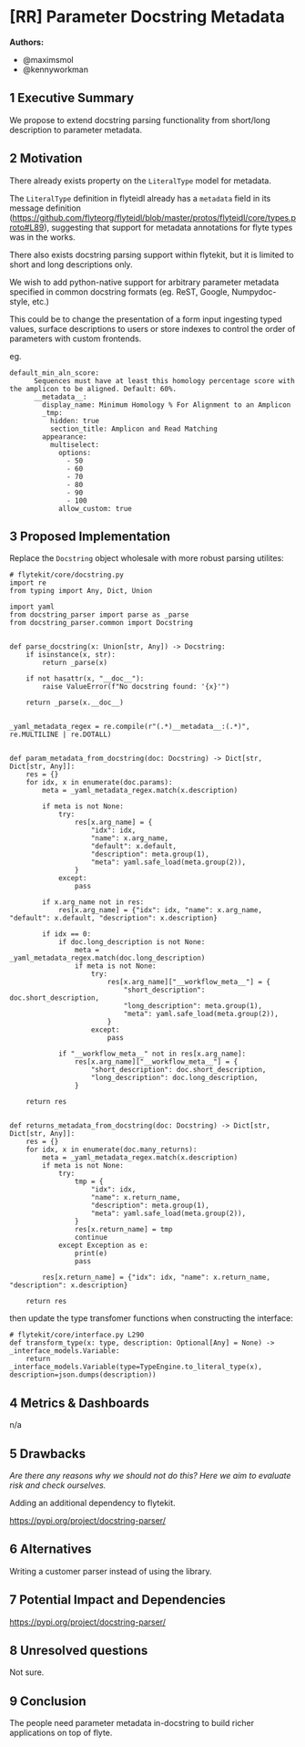 # [RR] Parameter Docstring Metadata

**Authors:**

- @maximsmol
- @kennyworkman

## 1 Executive Summary

We propose to extend docstring parsing functionality from short/long description to parameter metadata.

## 2 Motivation

There already exists property on the `LiteralType` model for metadata.

The `LiteralType` definition in flyteidl already has a `metadata` field in its
message definition
(https://github.com/flyteorg/flyteidl/blob/master/protos/flyteidl/core/types.proto#L89),
suggesting that support for metadata annotations for flyte types was in the
works.

There also exists docstring parsing support within flytekit, but it is limited
to short and long descriptions only.

We wish to add python-native support for arbitrary parameter metadata specified in
common docstring formats (eg.  ReST, Google, Numpydoc-style, etc.)

This could be to change the presentation of a form input ingesting typed values,
surface descriptions to users or store indexes to control the order of
parameters with custom frontends.

eg.

```
default_min_aln_score:
      Sequences must have at least this homology percentage score with the amplicon to be aligned. Default: 60%.
      __metadata__:
        display_name: Minimum Homology % For Alignment to an Amplicon
        _tmp:
          hidden: true
          section_title: Amplicon and Read Matching
        appearance:
          multiselect:
            options:
              - 50
              - 60
              - 70
              - 80
              - 90
              - 100
            allow_custom: true
```

## 3 Proposed Implementation

Replace the `Docstring` object wholesale with more robust parsing utilites:
```
# flytekit/core/docstring.py
import re
from typing import Any, Dict, Union

import yaml
from docstring_parser import parse as _parse
from docstring_parser.common import Docstring


def parse_docstring(x: Union[str, Any]) -> Docstring:
    if isinstance(x, str):
        return _parse(x)

    if not hasattr(x, "__doc__"):
        raise ValueError(f"No docstring found: '{x}'")

    return _parse(x.__doc__)


_yaml_metadata_regex = re.compile(r"(.*)__metadata__:(.*)", re.MULTILINE | re.DOTALL)


def param_metadata_from_docstring(doc: Docstring) -> Dict[str, Dict[str, Any]]:
    res = {}
    for idx, x in enumerate(doc.params):
        meta = _yaml_metadata_regex.match(x.description)

        if meta is not None:
            try:
                res[x.arg_name] = {
                    "idx": idx,
                    "name": x.arg_name,
                    "default": x.default,
                    "description": meta.group(1),
                    "meta": yaml.safe_load(meta.group(2)),
                }
            except:
                pass

        if x.arg_name not in res:
            res[x.arg_name] = {"idx": idx, "name": x.arg_name, "default": x.default, "description": x.description}

        if idx == 0:
            if doc.long_description is not None:
                meta = _yaml_metadata_regex.match(doc.long_description)
                if meta is not None:
                    try:
                        res[x.arg_name]["__workflow_meta__"] = {
                            "short_description": doc.short_description,
                            "long_description": meta.group(1),
                            "meta": yaml.safe_load(meta.group(2)),
                        }
                    except:
                        pass

            if "__workflow_meta__" not in res[x.arg_name]:
                res[x.arg_name]["__workflow_meta__"] = {
                    "short_description": doc.short_description,
                    "long_description": doc.long_description,
                }

    return res


def returns_metadata_from_docstring(doc: Docstring) -> Dict[str, Dict[str, Any]]:
    res = {}
    for idx, x in enumerate(doc.many_returns):
        meta = _yaml_metadata_regex.match(x.description)
        if meta is not None:
            try:
                tmp = {
                    "idx": idx,
                    "name": x.return_name,
                    "description": meta.group(1),
                    "meta": yaml.safe_load(meta.group(2)),
                }
                res[x.return_name] = tmp
                continue
            except Exception as e:
                print(e)
                pass

        res[x.return_name] = {"idx": idx, "name": x.return_name, "description": x.description}

    return res
```

then update the type transfomer functions when constructing the interface:

```
# flytekit/core/interface.py L290
def transform_type(x: type, description: Optional[Any] = None) -> _interface_models.Variable:
    return _interface_models.Variable(type=TypeEngine.to_literal_type(x), description=json.dumps(description))

```

## 4 Metrics & Dashboards

n/a

## 5 Drawbacks

*Are there any reasons why we should not do this? Here we aim to evaluate risk and check ourselves.*

Adding an additional dependency to flytekit.

https://pypi.org/project/docstring-parser/

## 6 Alternatives

Writing a customer parser instead of using the library.

## 7 Potential Impact and Dependencies

https://pypi.org/project/docstring-parser/

## 8 Unresolved questions

Not sure.

## 9 Conclusion

The people need parameter metadata in-docstring to build richer applications on
top of flyte.

